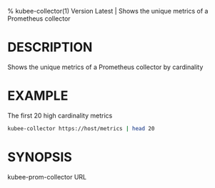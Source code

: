 % kubee-collector(1) Version Latest | Shows the unique metrics of a Prometheus collector
# DESCRIPTION

Shows the unique metrics of a Prometheus collector by cardinality

# EXAMPLE

The first 20 high cardinality metrics
```bash
kubee-collector https://host/metrics | head 20
```

# SYNOPSIS

kubee-prom-collector URL


